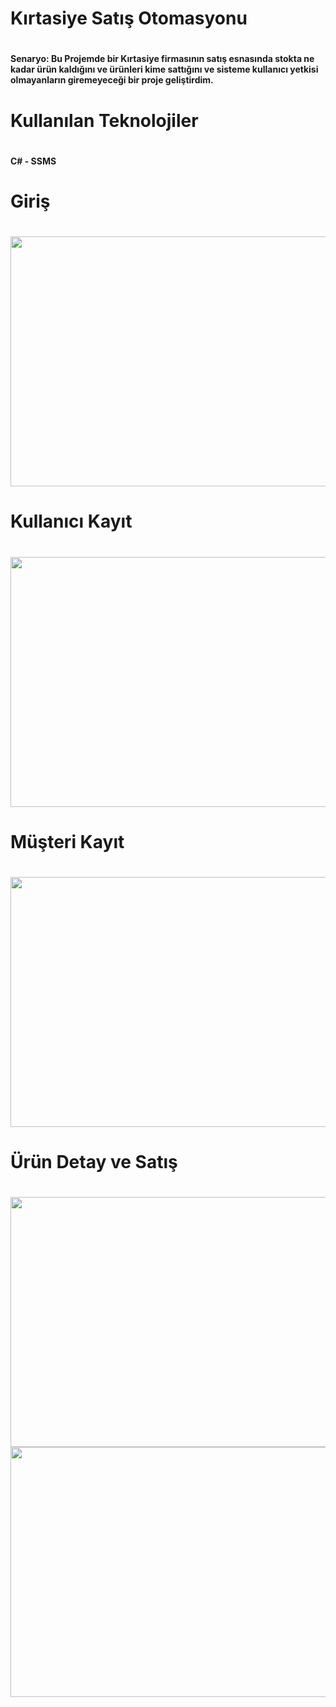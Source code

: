 <h1> Kırtasiye Satış Otomasyonu <h1>
<h4>Senaryo: Bu Projemde bir Kırtasiye firmasının satış esnasında stokta ne kadar ürün kaldığını ve ürünleri kime sattığını ve sisteme kullanıcı yetkisi olmayanların giremeyeceği bir proje geliştirdim.<h4>
<h1>  Kullanılan Teknolojiler<h1>
<h4> C# - SSMS  <h4>
<h1>Giriş<h1>
<img src="https://user-images.githubusercontent.com/116731704/213920837-e1acd561-abdc-476d-937d-2d28d9bc8df3.png" class="img-fluid" width="700px" height="400px">
<h1>Kullanıcı Kayıt<h1>
<img src="https://user-images.githubusercontent.com/116731704/213920875-62dc3d42-1c51-4cf7-b6b6-e0a7932dcd85.png" class="img-fluid" width="700px" height="400px">
<h1>Müşteri Kayıt<h1>
<img src="https://user-images.githubusercontent.com/116731704/213920922-fb12d7d6-f66e-40e4-bc9f-29a3e9299a3e.png" class="img-fluid" width="700px" height="400px">
<h1>Ürün Detay ve Satış<h1>
<img src="https://user-images.githubusercontent.com/116731704/213920950-258a4cbf-ba72-4bd3-a857-4fe21f9c8fba.png" class="img-fluid" width="700px" height="400px">
<img src="https://user-images.githubusercontent.com/116731704/213920956-07e3700e-9cf3-46fe-8621-9839003017a3.png" class="img-fluid" width="700px" height="400px">
